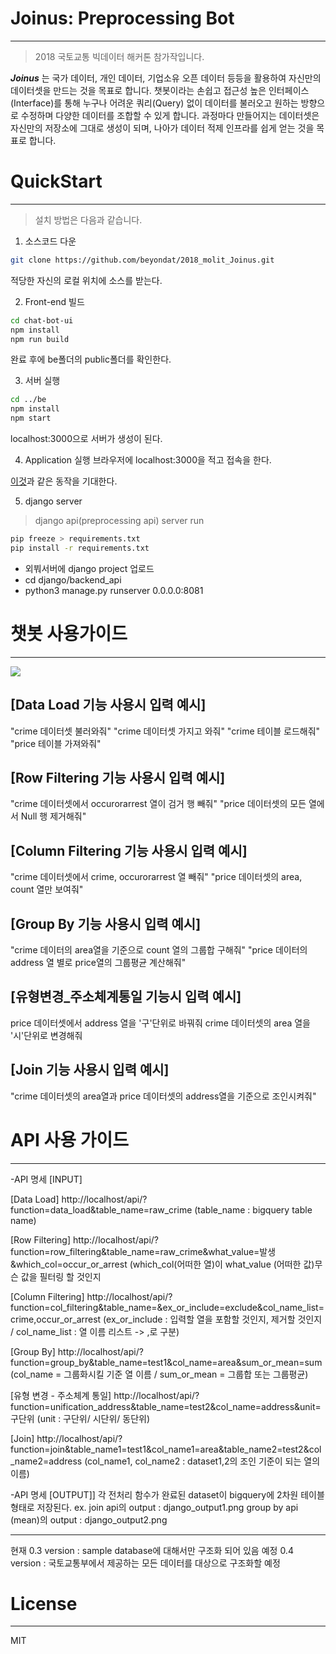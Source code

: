 # Joinus: Preprocessing Bot
---
> 2018 국토교통 빅데이터 해커톤 참가작입니다.

***Joinus*** 는 국가 데이터, 개인 데이터, 기업소유 오픈 데이터 등등을 활용하여 자신만의 데이터셋을 만드는 것을 목표로 합니다.
챗봇이라는 손쉽고 접근성 높은 인터페이스(Interface)를 통해 누구나 어려운 쿼리(Query) 없이 데이터를 불러오고 원하는 방향으로 수정하며 다양한 데이터를 조합할 수 있게 합니다.
과정마다 만들어지는 데이터셋은 자신만의 저장소에 그대로 생성이 되며, 나아가 데이터 적제 인프라를 쉽게 얻는 것을 목표로 합니다.


# QuickStart
-----
> 설치 방법은 다음과 같습니다.

1. 소스코드 다운

```bash
git clone https://github.com/beyondat/2018_molit_Joinus.git
```
적당한 자신의 로컬 위치에 소스를 받는다.

2. Front-end 빌드
```bash
cd chat-bot-ui
npm install
npm run build
```
완료 후에 be폴더의 public폴더를 확인한다.

3. 서버 실행
```bash
cd ../be
npm install
npm start
```
localhost:3000으로 서버가 생성이 된다.



4. Application 실행
브라우저에 localhost:3000을 적고 접속을 한다.

[이것](https://storage.googleapis.com/beyondat_posting/2018_Hackathon/Joinus_Demo_Quick.mp4)과 같은 동작을 기대한다.


5. django server
> django api(preprocessing api) server run

```bash
pip freeze > requirements.txt
pip install -r requirements.txt
```

- 외붜서버에 django project 업로드
- cd django/backend_api
- python3 manage.py runserver 0.0.0.0:8081


 # 챗봇 사용가이드
---

![](https://storage.googleapis.com/beyondat_posting/2018_Hackathon/chatbot_output.png)


 ## [Data Load 기능 사용시 입력 예시]
 "crime 데이터셋 불러와줘"
 "crime 데이터셋 가지고 와줘"
 "crime 테이블 로드해줘"
 "price 테이블 가져와줘"

 ## [Row Filtering 기능 사용시 입력 예시]
 "crime 데이터셋에서 occurorarrest 열이 검거 행 빼줘"
 "price 데이터셋의 모든 열에서 Null 행 제거해줘"


 ## [Column Filtering 기능 사용시 입력 예시]
 "crime 데이터셋에서 crime, occurorarrest 열 빼줘"
 "price 데이터셋의 area, count 열만 보여줘"


 ## [Group By 기능 사용시 입력 예시]
 "crime 데이터의 area열을 기준으로 count 열의 그룹합 구해줘"
 "price 데이터의 address 열 별로 price열의 그룹평균 계산해줘"


 ## [유형변경_주소체계통일 기능시 입력 예시]
 price 데이터셋에서 address 열을 '구'단위로 바꿔줘
 crime 데이터셋의 area 열을 '시'단위로 변경해줘


 ## [Join 기능 사용시 입력 예시]
 "crime 데이터셋의 area열과 price 데이터셋의 address열을 기준으로 조인시켜줘"




 # API 사용 가이드
 ---

 -API 명세 [INPUT]

 [Data Load]
  http://localhost/api/?function=data_load&table_name=raw_crime
  (table_name : bigquery table name)

 [Row Filtering]
 http://localhost/api/?function=row_filtering&table_name=raw_crime&what_value=발생&which_col=occur_or_arrest
          (which_col(어떠한 열)이
           what_value (어떠한 값)무슨 값을 필터링 할 것인지

 [Column Filtering]
 http://localhost/api/?function=col_filtering&table_name=&ex_or_include=exclude&col_name_list=crime,occur_or_arrest
   (ex_or_include : 입력할 열을 포함할 것인지, 제거할 것인지 /
    col_name_list : 열 이름 리스트 -> ,로 구분)

 [Group By]
 http://localhost/api/?function=group_by&table_name=test1&col_name=area&sum_or_mean=sum
  (col_name = 그룹화시킬 기준 열 이름 / sum_or_mean = 그룹합 또는 그룹평균)

 [유형 변경 - 주소체계 통일]
 http://localhost/api/?function=unification_address&table_name=test2&col_name=address&unit=구단위
 (unit : 구단위/ 시단위/ 동단위)

 [Join]
 http://localhost/api/?function=join&table_name1=test1&col_name1=area&table_name2=test2&col_name2=address
 (col_name1, col_name2 : dataset1,2의 조인 기준이 되는 열의 이름)



 -API 명세 [OUTPUT]]
  각 전처리 함수가 완료된 dataset이 bigquery에 2차원 테이블 형태로 저장된다.
 ex. join api의 output : django_output1.png
       group by api (mean)의 output : django_output2.png


 ---------------------------------------------------------------------
 현재 0.3 version : sample database에 대해서만 구조화 되어 있음
 예정 0.4 version : 국토교통부에서 제공하는 모든 데이터를 대상으로 구조화할 예정


# License
---
MIT
